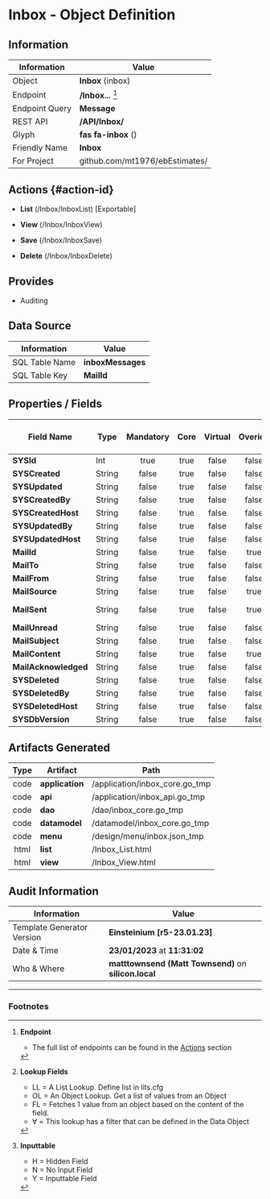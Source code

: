 # **Inbox** - Object Definition
##  Information
| Information  | Value  |
|---|---|
|Object         |**Inbox** (inbox) |
|Endpoint 	    |**/Inbox...** [^1]|
|Endpoint Query |**Message**|
|REST API|**/API/Inbox/**|
Glyph|**fas fa-inbox** ()
Friendly Name|**Inbox**|
|For Project    |github.com/mt1976/ebEstimates/|

##  Actions {#action-id}
* **List** (/Inbox/InboxList) [Exportable]
* **View** (/Inbox/InboxView)

* **Save** (/Inbox/InboxSave)

* **Delete** (/Inbox/InboxDelete)







##  Provides


* Auditing 




##  Data Source 
| Information  | Value  |
|---|---|
SQL Table Name       | **inboxMessages**
SQL Table Key | **MailId**



##  Properties / Fields
| Field Name| Type | Mandatory | Core | Virtual | Overide | Lookup [^2]| Lookup Object      | Lookup Field Source         | Lookup Return Value                | Inputable [^3]|DB Column|Default Value| No Change | Callout | Internal | Display | Mask |
| -- | --  | :--: | :--: | :--: |:--: |:--: |:--: |-- |-- |:--: |-- | --| :--: | :--: | :--: | -- | -- |
|**SYSId**|Int|true|true|false|false|||||NH|_id|0|false|false|true|text||
|**SYSCreated**|String|false|true|false|false|||||NH|_created||false|false|true|text||
|**SYSUpdated**|String|false|true|false|false|||||NH|_updated||false|false|true|text||
|**SYSCreatedBy**|String|false|true|false|false|||||NH|_createdBy||false|false|true|text||
|**SYSCreatedHost**|String|false|true|false|false|||||NH|_createdHost||false|false|true|text||
|**SYSUpdatedBy**|String|false|true|false|false|||||NH|_updatedBy||false|false|true|text||
|**SYSUpdatedHost**|String|false|true|false|false|||||NH|_updatedHost||false|false|true|text||
|**MailId**|String|false|true|false|true|||||H|MailId||false|false|false|text||
|**MailTo**|String|false|true|false|false|||||Y|MailTo||false|false|false|text||
|**MailFrom**|String|false|true|false|false|||||Y|MailFrom||false|false|false|text||
|**MailSource**|String|false|true|false|true|||||H|MailSource||false|false|false|text||
|**MailSent**|String|false|true|false|true|||||Y|MailSent||false|false|false|datetime|dd/mm/yyy hh:mm|
|**MailUnread**|String|false|true|false|false|LL|tf|||Y|MailUnread||false|false|false|text||
|**MailSubject**|String|false|true|false|false|||||Y|MailSubject||false|false|false|text||
|**MailContent**|String|false|true|false|true|||||Y|MailContent||false|false|false|textarea||
|**MailAcknowledged**|String|false|true|false|false|LL|tf|||Y|MailAcknowledged||false|false|false|text||
|**SYSDeleted**|String|false|true|false|false|||||NH|_deleted||false|false|true|text||
|**SYSDeletedBy**|String|false|true|false|false|||||NH|_deletedBy||false|false|true|text||
|**SYSDeletedHost**|String|false|true|false|false|||||NH|_deletedHost||false|false|true|text||
|**SYSDbVersion**|String|false|true|false|false|||||NH|_dbVersion||false|false|true|text||


##  Artifacts Generated
| Type | Artifact | Path|
| :--: | -- | -- |
| code | **application** | /application/inbox_core.go_tmp |
| code | **api** | /application/inbox_api.go_tmp |
| code | **dao** | /dao/inbox_core.go_tmp |
| code | **datamodel** | /datamodel/inbox_core.go_tmp |
| code | **menu** | /design/menu/inbox.json_tmp |
| html | **list** | /Inbox_List.html |
| html | **view** | /Inbox_View.html |


## Audit Information
| Information  | Value |
|---|---|
Template Generator Version   | **Einsteinium [r5-23.01.23]**
Date & Time		     | **23/01/2023** at **11:31:02**
Who & Where		     | **matttownsend (Matt Townsend)** on **silicon.local**

---
### Footnotes
[^1]: **Endpoint**
    * The full list of endpoints can be found in the [Actions](#action-id) section
[^2]: **Lookup Fields**
    * LL = A List Lookup. Define list in lits.cfg
    * OL = An Object Lookup. Get a list of values from an Object
    * FL = Fetches 1 value from an object based on the content of the field. 
    * ∀ = This lookup has a filter that can be defined in the Data Object
[^3]: **Inputtable**   
    * H = Hidden Field
    * N = No Input Field
    * Y = Inputtable Field